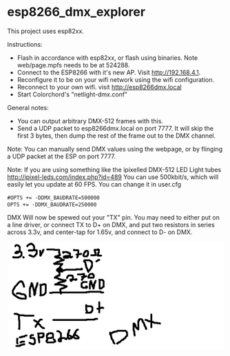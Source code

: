 # esp8266_dmx_explorer

This project uses esp82xx.

Instructions:
 * Flash in accordance with esp82xx, or flash using binaries. Note web/page.mpfs needs to be at 524288.
 * Connect to the ESP8266 with it's new AP. Visit http://192.168.4.1.
 * Reconfigure it to be on your wifi network using the wifi configuration.
 * Reconnect to your own wifi. visit http://esp8266dmx.local
 * Start Colorchord's "netlight-dmx.conf"

General notes:
 * You can output arbitrary DMX-512 frames with this.
 * Send a UDP packet to esp8266dmx.local on port 7777.  It will skip the first 3 bytes, then dump the rest of the frame out to the DMX channel.

Note: You can manually send DMX values using the webpage, or by flinging a UDP packet at the ESP on port 7777.

Note: If you are using something like the ipixelled DMX-512 LED Light tubes http://ipixel-leds.com/index.php?id=489 You can use 500kbit/s, which will easily let you update at 60 FPS.  You can change it in user.cfg

```
#OPTS += -DDMX_BAUDRATE=500000
OPTS += -DDMX_BAUDRATE=250000
```

DMX Will now be spewed out your "TX" pin.  You may need to either put on a line driver, or connect TX to D+ on DMX, and put two resistors in series across 3.3v, and center-tap for 1.65v, and connect to D- on DMX.

![Schematic showing 270 Ohm resistors across 3.3v to GND](https://raw.githubusercontent.com/cnlohr/esp8266_dmx_explorer/master/schematic.png)




